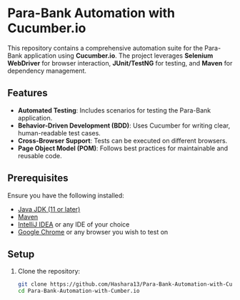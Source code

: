# Para-Bank Automation with Cucumber.io

This repository contains a comprehensive automation suite for the Para-Bank application using **Cucumber.io**. The project leverages **Selenium WebDriver** for browser interaction, **JUnit/TestNG** for testing, and **Maven** for dependency management.

## Features

- **Automated Testing**: Includes scenarios for testing the Para-Bank application.
- **Behavior-Driven Development (BDD)**: Uses Cucumber for writing clear, human-readable test cases.
- **Cross-Browser Support**: Tests can be executed on different browsers.
- **Page Object Model (POM)**: Follows best practices for maintainable and reusable code.

## Prerequisites

Ensure you have the following installed:

- [Java JDK (11 or later)](https://www.oracle.com/java/technologies/javase-downloads.html)
- [Maven](https://maven.apache.org/)
- [IntelliJ IDEA](https://www.jetbrains.com/idea/) or any IDE of your choice
- [Google Chrome](https://www.google.com/chrome/) or any browser you wish to test on

## Setup

1. Clone the repository:
   ```bash
   git clone https://github.com/Hashara13/Para-Bank-Automation-with-Cumber.io.git
   cd Para-Bank-Automation-with-Cumber.io
